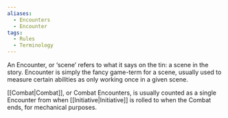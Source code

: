 ```yaml
---
aliases:
  - Encounters
  - Encounter
tags:
  - Rules
  - Terminology
---
```

An Encounter, or ‘scene’ refers to what it says on the tin: a scene in the story. Encounter is simply the fancy game-term for a scene, usually used to measure certain abilities as only working once in a given scene.

[[Combat|Combat]], or Combat Encounters, is usually counted as a single Encounter from when [[Initiative|Initiative]] is rolled to when the Combat ends, for mechanical purposes.